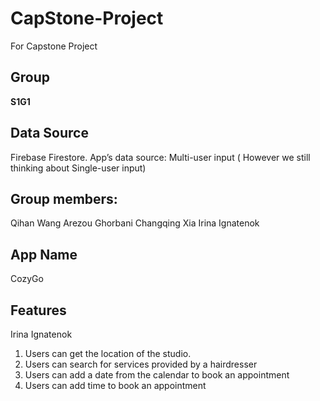 # CapStone-Project

For Capstone Project

## Group

**S1G1**

## Data Source

Firebase Firestore.
App’s data source: Multi-user input ( However we still thinking about Single-user input)

## Group members:

Qihan Wang
Arezou Ghorbani
Changqing Xia
Irina Ignatenok

## App Name  
CozyGo

## Features

Irina Ignatenok

1. Users can get the location of the studio.
2. Users can search for services provided by a hairdresser
3. Users can add a date from the calendar to book an appointment
4. Users can add time to book an appointment
